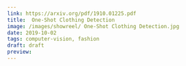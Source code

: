 ```yaml
---
link: https://arxiv.org/pdf/1910.01225.pdf
title:  One-Shot Clothing Detection
image: /images/showreel/ One-Shot Clothing Detection.jpg
date: 2019-10-02
tags: computer-vision, fashion
draft: draft
preview:
---
```



